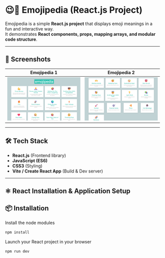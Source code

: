# 😉📖 Emojipedia (React.js Project)

Emojipedia is a simple **React.js project** that displays emoji meanings in a fun and interactive way.  
It demonstrates **React components, props, mapping arrays, and modular code structure**.

---

## 📸 Screenshots  

| Emojipedia 1 | Emojipedia 2 |
|-----------|---------------|
| ![Home](imgg/ej1.png) | ![Emoji Entries](imgg/ej2.png) |

---

## 🛠️ Tech Stack
- **React.js** (Frontend library)  
- **JavaScript (ES6)**  
- **CSS3** (Styling)  
- **Vite / Create React App** (Build & Dev server)  

---

## ⚛️ React Installation & Application Setup

## 📦 Installation


Install the node modules
```bash
npm install
```

Launch your React project in your browser
```bash
npm run dev
```

